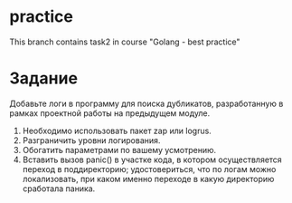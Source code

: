 # practice
This branch contains task2 in course "Golang - best practice"

# Задание
Добавьте логи в программу для поиска дубликатов, разработанную в рамках проектной работы на предыдущем модуле.
1) Необходимо использовать пакет zap или logrus.
2) Разграничить уровни логирования.
3) Обогатить параметрами по вашему усмотрению.
4) Вставить вызов panic() в участке кода, в котором осуществляется переход в поддиректорию; удостовериться, что по логам можно локализовать, при каком именно переходе в какую директорию сработала паника.


